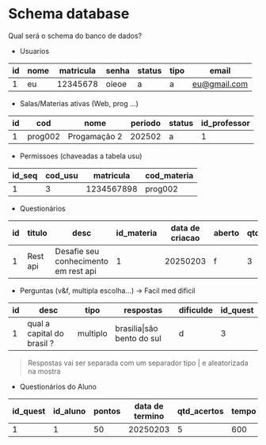 # Schema database

Qual será o schema do banco de dados?

- Usuarios

| id | nome | matricula | senha | status | tipo | email |
|---|---|---|---|---|---|---|
| 1  | eu   | 12345678  | oieoe | a      | a    | eu@gmail.com |

- Salas/Materias ativas  (Web, prog ...)

| id | cod | nome | periodo | status | id_professor |
|---|---|---|---|---|---|
| 1  | prog002 | Progamação 2 | 202502 | a | 1 |

- Permissoes (chaveadas a tabela usu)

| id_seq | cod_usu | matricula | cod_materia |
|---|---|---|---|
| 1 | 3 | 1234567898 | prog002 |

- Questionários

| id | titulo | desc | id_materia | data de criacao | aberto | qtd_questoes |
|---|---|---|---|---|---|---|
| 1 | Rest api | Desafie seu conhecimento em rest api | 1 | 20250203 | f | 3 |

- Perguntas (v&f, multipla escolha...) -> Facil med dificil

| id | desc | tipo | respostas | dificulde | id_quest |
|---|---|---|---|---|---|
| 1 | qual a capital do brasil ? | multiplo | brasilia&#124;são bento do sul | d | 3 |

> Respostas vai ser separada com um separador tipo | e aleatorizada na mostra

- Questionários do Aluno

| id_quest | id_aluno | pontos | data de termino | qtd_acertos | tempo |
|---|---|---|---|---|---|
| 1 | 1 | 50 | 20250203 | 5 | 600 |
